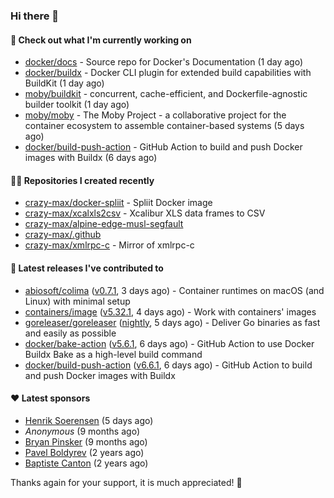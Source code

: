 ### Hi there 👋

#### 👷 Check out what I'm currently working on

- [docker/docs](https://github.com/docker/docs) - Source repo for Docker&#39;s Documentation (1 day ago)
- [docker/buildx](https://github.com/docker/buildx) - Docker CLI plugin for extended build capabilities with BuildKit (1 day ago)
- [moby/buildkit](https://github.com/moby/buildkit) - concurrent, cache-efficient, and Dockerfile-agnostic builder toolkit (1 day ago)
- [moby/moby](https://github.com/moby/moby) - The Moby Project - a collaborative project for the container ecosystem to assemble container-based systems (5 days ago)
- [docker/build-push-action](https://github.com/docker/build-push-action) - GitHub Action to build and push Docker images with Buildx (6 days ago)

#### 👨‍💻 Repositories I created recently

- [crazy-max/docker-spliit](https://github.com/crazy-max/docker-spliit) - Spliit Docker image
- [crazy-max/xcalxls2csv](https://github.com/crazy-max/xcalxls2csv) - Xcalibur XLS data frames to CSV
- [crazy-max/alpine-edge-musl-segfault](https://github.com/crazy-max/alpine-edge-musl-segfault)
- [crazy-max/.github](https://github.com/crazy-max/.github)
- [crazy-max/xmlrpc-c](https://github.com/crazy-max/xmlrpc-c) - Mirror of xmlrpc-c

#### 🚀 Latest releases I've contributed to

- [abiosoft/colima](https://github.com/abiosoft/colima) ([v0.7.1](https://github.com/abiosoft/colima/releases/tag/v0.7.1), 3 days ago) - Container runtimes on macOS (and Linux) with minimal setup
- [containers/image](https://github.com/containers/image) ([v5.32.1](https://github.com/containers/image/releases/tag/v5.32.1), 4 days ago) - Work with containers&#39; images
- [goreleaser/goreleaser](https://github.com/goreleaser/goreleaser) ([nightly](https://github.com/goreleaser/goreleaser/releases/tag/nightly), 5 days ago) - Deliver Go binaries as fast and easily as possible
- [docker/bake-action](https://github.com/docker/bake-action) ([v5.6.1](https://github.com/docker/bake-action/releases/tag/v5.6.1), 6 days ago) - GitHub Action to use Docker Buildx Bake as a high-level build command
- [docker/build-push-action](https://github.com/docker/build-push-action) ([v6.6.1](https://github.com/docker/build-push-action/releases/tag/v6.6.1), 6 days ago) - GitHub Action to build and push Docker images with Buildx

#### ❤️ Latest sponsors
- [Henrik Soerensen](https://github.com/hsoerensen) (5 days ago)
- _Anonymous_ (9 months ago)
- [Bryan Pinsker](https://github.com/BryanPinsker) (9 months ago)
- [Pavel Boldyrev](https://github.com/bpg) (2 years ago)
- [Baptiste Canton](https://github.com/batmac) (2 years ago)

Thanks again for your support, it is much appreciated! 🙏
